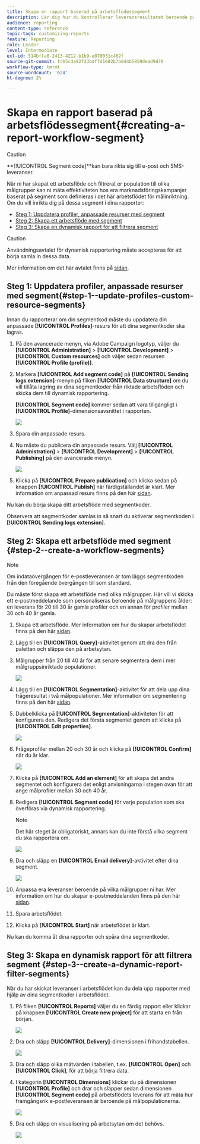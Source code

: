 ```yaml
---
title: Skapa en rapport baserad på arbetsflödessegment
description: Lär dig hur du kontrollerar leveransresultatet beroende på arbetsflödenas segment i dina rapporter.
audience: reporting
content-type: reference
topic-tags: customizing-reports
feature: Reporting
role: Leader
level: Intermediate
exl-id: 514bffa0-2413-4212-b1b9-e070031c462f
source-git-commit: fcb5c4a92f23bdffd1082b7b044b5859dead9d70
workflow-type: tm+mt
source-wordcount: '624'
ht-degree: 2%

---
```


# Skapa en rapport baserad på arbetsflödessegment{#creating-a-report-workflow-segment}

>[!CAUTION]
> **[!UICONTROL Segment code]**kan bara rikta sig till e-post och SMS-leveranser.

När ni har skapat ett arbetsflöde och filtrerat er population till olika målgrupper kan ni mäta effektiviteten hos era marknadsföringskampanjer baserat på segment som definieras i det här arbetsflödet för målinriktning.
Om du vill inrikta dig på dessa segment i dina rapporter:

* [Steg 1: Uppdatera profiler, anpassade resurser med segment](#step-1--update-profiles-custom-resource-segments)
* [Steg 2: Skapa ett arbetsflöde med segment](#step-2--create-a-workflow-segments)
* [Steg 3: Skapa en dynamisk rapport för att filtrera segment](#step-3--create-a-dynamic-report-filter-segments)

>[!CAUTION]
>Användningsavtalet för dynamisk rapportering måste accepteras för att börja samla in dessa data.
>
>Mer information om det här avtalet finns på [sidan](../../reporting/using/about-dynamic-reports.md#dynamic-reporting-usage-agreement).

## Steg 1: Uppdatera profiler, anpassade resurser med segment{#step-1--update-profiles-custom-resource-segments}

Innan du rapporterar om din segmentkod måste du uppdatera din anpassade **[!UICONTROL Profiles]**-resurs för att dina segmentkoder ska lagras.

1. På den avancerade menyn, via Adobe Campaign logotyp, väljer du **[!UICONTROL Administration]** > **[!UICONTROL Development]** > **[!UICONTROL Custom resources]** och väljer sedan resursen **[!UICONTROL Profile (profile)]**.
1. Markera **[!UICONTROL Add segment code]** på **[!UICONTROL Sending logs extension]**-menyn på fliken **[!UICONTROL Data structure]** om du vill tillåta lagring av dina segmentkoder från riktade arbetsflöden och skicka dem till dynamisk rapportering.

   **[!UICONTROL Segment code]** kommer sedan att vara tillgängligt i **[!UICONTROL Profile]**-dimensionsavsnittet i rapporten.

   ![](assets/report_segment_4.png)

1. Spara din anpassade resurs.

1. Nu måste du publicera din anpassade resurs.
Välj **[!UICONTROL Administration]** > **[!UICONTROL Development]** > **[!UICONTROL Publishing]** på den avancerade menyn.

   ![](assets/custom_profile_7.png)

1. Klicka på **[!UICONTROL Prepare publication]** och klicka sedan på knappen **[!UICONTROL Publish]** när färdigställandet är klart. Mer information om anpassad resurs finns på den här [sidan](../../developing/using/updating-the-database-structure.md).

Nu kan du börja skapa ditt arbetsflöde med segmentkoder.

Observera att segmentkoder samlas in så snart du aktiverar segmentkoden i **[!UICONTROL Sending logs extension]**.

## Steg 2: Skapa ett arbetsflöde med segment {#step-2--create-a-workflow-segments}

>[!NOTE]
>Om indataövergången för e-postleveransen är tom läggs segmentkoden från den föregående övergången till som standard.

Du måste först skapa ett arbetsflöde med olika målgrupper. Här vill vi skicka ett e-postmeddelande som personaliseras beroende på målgruppens ålder: en leverans för 20 till 30 år gamla profiler och en annan för profiler mellan 30 och 40 år gamla.

1. Skapa ett arbetsflöde. Mer information om hur du skapar arbetsflödet finns på den här [sidan](../../automating/using/building-a-workflow.md).

1. Lägg till en **[!UICONTROL Query]**-aktivitet genom att dra den från paletten och släppa den på arbetsytan.

1. Målgrupper från 20 till 40 år för att senare segmentera dem i mer målgruppsinriktade populationer.

   ![](assets/report_segment_1.png)

1. Lägg till en **[!UICONTROL Segmentation]**-aktivitet för att dela upp dina frågeresultat i två målpopulationer. Mer information om segmentering finns på den här [sidan](../../automating/using/segmentation.md).

1. Dubbelklicka på **[!UICONTROL Segmentation]**-aktiviteten för att konfigurera den. Redigera det första segmentet genom att klicka på **[!UICONTROL Edit properties]**.

   ![](assets/report_segment_7.png)

1. Frågeprofiler mellan 20 och 30 år och klicka på **[!UICONTROL Confirm]** när du är klar.

   ![](assets/report_segment_8.png)

1. Klicka på **[!UICONTROL Add an element]** för att skapa det andra segmentet och konfigurera det enligt anvisningarna i stegen ovan för att ange målprofiler mellan 30 och 40 år.

1. Redigera **[!UICONTROL Segment code]** för varje population som ska överföras via dynamisk rapportering.

   >[!NOTE]
   >Det här steget är obligatoriskt, annars kan du inte förstå vilka segment du ska rapportera om.

   ![](assets/report_segment_9.png)

1. Dra och släpp en **[!UICONTROL Email delivery]**-aktivitet efter dina segment.

   ![](assets/report_segment_3.png)

1. Anpassa era leveranser beroende på vilka målgrupper ni har. Mer information om hur du skapar e-postmeddelanden finns på den här [sidan](../../designing/using/designing-content-in-adobe-campaign.md).

1. Spara arbetsflödet.

1. Klicka på **[!UICONTROL Start]** när arbetsflödet är klart.

Nu kan du komma åt dina rapporter och spåra dina segmentkoder.

## Steg 3: Skapa en dynamisk rapport för att filtrera segment {#step-3--create-a-dynamic-report-filter-segments}

När du har skickat leveranser i arbetsflödet kan du dela upp rapporter med hjälp av dina segmentkoder i arbetsflödet.

1. På fliken **[!UICONTROL Reports]** väljer du en färdig rapport eller klickar på knappen **[!UICONTROL Create new project]** för att starta en från början.

   ![](assets/custom_profile_18.png)
1. Dra och släpp **[!UICONTROL Delivery]**-dimensionen i frihandstabellen.

   ![](assets/report_segment_5.png)

1. Dra och släpp olika mätvärden i tabellen, t.ex. **[!UICONTROL Open]** och **[!UICONTROL Click]**, för att börja filtrera data.
1. I kategorin **[!UICONTROL Dimensions]** klickar du på dimensionen **[!UICONTROL Profile]** och drar och släpper sedan dimensionen **[!UICONTROL Segment code]** på arbetsflödets leverans för att mäta hur framgångsrik e-postleveransen är beroende på målpopulationerna.

   ![](assets/report_segment_6.png)

1. Dra och släpp en visualisering på arbetsytan om det behövs.

   ![](assets/report_segment_10.png)
